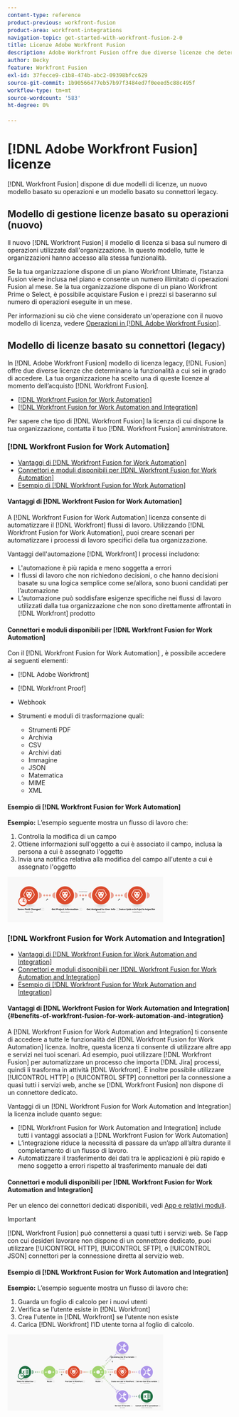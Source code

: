 ```yaml
---
content-type: reference
product-previous: workfront-fusion
product-area: workfront-integrations
navigation-topic: get-started-with-workfront-fusion-2-0
title: Licenze Adobe Workfront Fusion
description: Adobe Workfront Fusion offre due diverse licenze che determinano la funzionalità a cui è possibile accedere. La tua organizzazione ha scelto una di queste licenze al momento dell’acquisto di Workfront Fusion.
author: Becky
feature: Workfront Fusion
exl-id: 37fecce9-c1b8-474b-abc2-09398bfcc629
source-git-commit: 1b90566477eb57b97f3484ed7f0eeed5c88c495f
workflow-type: tm+mt
source-wordcount: '583'
ht-degree: 0%

---
```


# [!DNL Adobe Workfront Fusion] licenze

[!DNL Workfront Fusion] dispone di due modelli di licenze, un nuovo modello basato su operazioni e un modello basato su connettori legacy.

## Modello di gestione licenze basato su operazioni (nuovo)

Il nuovo [!DNL Workfront Fusion] il modello di licenza si basa sul numero di operazioni utilizzate dall&#39;organizzazione. In questo modello, tutte le organizzazioni hanno accesso alla stessa funzionalità.

Se la tua organizzazione dispone di un piano Workfront Ultimate, l’istanza Fusion viene inclusa nel piano e consente un numero illimitato di operazioni Fusion al mese. Se la tua organizzazione dispone di un piano Workfront Prime o Select, è possibile acquistare Fusion e i prezzi si baseranno sul numero di operazioni eseguite in un mese.

Per informazioni su ciò che viene considerato un&#39;operazione con il nuovo modello di licenza, vedere [Operazioni in [!DNL Adobe Workfront Fusion]](/help/quicksilver/workfront-fusion/get-started/operations-in-workfront-fusion.md).

## Modello di licenze basato su connettori (legacy)

In [!DNL Adobe Workfront Fusion] modello di licenza legacy, [!DNL Fusion] offre due diverse licenze che determinano la funzionalità a cui sei in grado di accedere. La tua organizzazione ha scelto una di queste licenze al momento dell’acquisto [!DNL Workfront Fusion].

* [[!DNL Workfront Fusion for Work Automation]](#workfront-fusion-for-work-automation)
* [[!DNL Workfront Fusion for Work Automation and Integration]](#workfront-fusion-for-work-automation-and-integration)

Per sapere che tipo di [!DNL Workfront Fusion] la licenza di cui dispone la tua organizzazione, contatta il tuo [!DNL Workfront Fusion] amministratore.

### [!DNL Workfront Fusion for Work Automation]

* [Vantaggi di [!DNL Workfront Fusion for Work Automation]](#benefits-of-workfront-fusion-for-work-automation)
* [Connettori e moduli disponibili per [!DNL Workfront Fusion for Work Automation]](#connectors-and-modules-available-for-workfront-fusion-for-work-automation)
* [Esempio di [!DNL Workfront Fusion for Work Automation]](#example-of-workfront-fusion-for-work-automation)

#### Vantaggi di [!DNL Workfront Fusion for Work Automation]

A [!DNL Workfront Fusion for Work Automation] licenza consente di automatizzare il [!DNL Workfront] flussi di lavoro. Utilizzando [!DNL Workfront Fusion for Work Automation], puoi creare scenari per automatizzare i processi di lavoro specifici della tua organizzazione.

Vantaggi dell&#39;automazione [!DNL Workfront] I processi includono:

* L&#39;automazione è più rapida e meno soggetta a errori
* I flussi di lavoro che non richiedono decisioni, o che hanno decisioni basate su una logica semplice come se/allora, sono buoni candidati per l’automazione
* L’automazione può soddisfare esigenze specifiche nei flussi di lavoro utilizzati dalla tua organizzazione che non sono direttamente affrontati in [!DNL Workfront] prodotto

#### Connettori e moduli disponibili per [!DNL Workfront Fusion for Work Automation]

Con il [!DNL Workfront Fusion for Work Automation] , è possibile accedere ai seguenti elementi:

* [!DNL Adobe Workfront]
* [!DNL Workfront Proof]
* Webhook
* Strumenti e moduli di trasformazione quali:

   * Strumenti PDF
   * Archivia
   * CSV
   * Archivi dati
   * Immagine
   * JSON
   * Matematica
   * MIME
   * XML

#### Esempio di [!DNL Workfront Fusion for Work Automation]

**Esempio:** L’esempio seguente mostra un flusso di lavoro che:

1. Controlla la modifica di un campo
1. Ottiene informazioni sull&#39;oggetto a cui è associato il campo, inclusa la persona a cui è assegnato l&#39;oggetto
1. Invia una notifica relativa alla modifica del campo all&#39;utente a cui è assegnato l&#39;oggetto

![](assets/fusion-template-example-350x102.png)

### [!DNL Workfront Fusion for Work Automation and Integration]

* [Vantaggi di [!DNL Workfront Fusion for Work Automation and Integration]](#benefits-of-workfront-fusion-for-work-automation-and-integration)
* [Connettori e moduli disponibili per [!DNL Workfront Fusion for Work Automation and Integration]](#connectors-and-modules-available-for-workfront-fusion-for-work-automation-and-integration)
* [Esempio di [!DNL Workfront Fusion for Work Automation and Integration]](#example-of-workfront-fusion-for-work-automation-and-integration)

#### Vantaggi di [!DNL Workfront Fusion for Work Automation and Integration] {#benefits-of-workfront-fusion-for-work-automation-and-integration}

A [!DNL Workfront Fusion for Work Automation and Integration] ti consente di accedere a tutte le funzionalità del [!DNL Workfront Fusion for Work Automation] licenza. Inoltre, questa licenza ti consente di utilizzare altre app e servizi nei tuoi scenari. Ad esempio, puoi utilizzare [!DNL Workfront Fusion] per automatizzare un processo che importa [!DNL Jira] processi, quindi li trasforma in attività [!DNL Workfront]. È inoltre possibile utilizzare [!UICONTROL HTTP] o [!UICONTROL SFTP] connettori per la connessione a quasi tutti i servizi web, anche se [!DNL Workfront Fusion] non dispone di un connettore dedicato.

Vantaggi di un [!DNL Workfront Fusion for Work Automation and Integration] la licenza include quanto segue:

* [!DNL Workfront Fusion for Work Automation and Integration] include tutti i vantaggi associati a [!DNL Workfront Fusion for Work Automation]
* L’integrazione riduce la necessità di passare da un’app all’altra durante il completamento di un flusso di lavoro.
* Automatizzare il trasferimento dei dati tra le applicazioni è più rapido e meno soggetto a errori rispetto al trasferimento manuale dei dati

#### Connettori e moduli disponibili per [!DNL Workfront Fusion for Work Automation and Integration]

Per un elenco dei connettori dedicati disponibili, vedi [App e relativi moduli](../../workfront-fusion/apps-and-their-modules/apps-and-their-modules.md).

>[!IMPORTANT]
>
>[!DNL Workfront Fusion] può connettersi a quasi tutti i servizi web. Se l’app con cui desideri lavorare non dispone di un connettore dedicato, puoi utilizzare [!UICONTROL HTTP], [!UICONTROL SFTP], o [!UICONTROL JSON] connettori per la connessione diretta al servizio web.

#### Esempio di [!DNL Workfront Fusion for Work Automation and Integration]

**Esempio:** L’esempio seguente mostra un flusso di lavoro che:

1. Guarda un foglio di calcolo per i nuovi utenti
1. Verifica se l’utente esiste in [!DNL Workfront]
1. Crea l&#39;utente in [!DNL Workfront] se l’utente non esiste
1. Carica [!DNL Workfront] l’ID utente torna al foglio di calcolo.

![](assets/fusion-integration-example--350x171.png)
